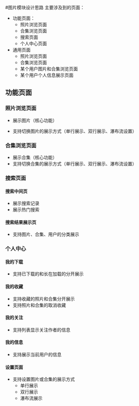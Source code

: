 #图片模块设计思路
主要涉及到的页面：

- 功能页面：
  - 照片浏览页面
  - 合集浏览页面
  - 搜索页面
  - 个人中心页面
- 通用页面
  - 照片浏览页面
  - 合集浏览页面
  - 某个用户图片和合集浏览页面
  - 某个用户个人信息展示页面

## 功能页面

### 照片浏览页面

- 展示图片（核心功能）

- 支持切换图片的展示方式（单行展示、双行展示、瀑布流设置）

### 合集浏览页面
- 展示合集（核心功能）
- 支持切换合集的展示方式（单行展示、双行展示、瀑布流设置）
### 搜索页面

#### 搜索中间页

- 展示搜索记录
- 展示热门搜索

#### 搜索结果展示页

- 支持图片、合集、用户的分类展示

### 个人中心
#### 我的下载

- 支持已下载的和长在加载的分开展示

#### 我的收藏

- 支持收藏的照片和合集分开展示
- 支持照片和合集的取消收藏

#### 我的关注

- 支持列表显示关注作者的信息

#### 我的信息

- 支持展示当前用户的信息

#### 设置页面

- 支持设置图片或合集的展示方式
  - 单行展示
  - 双行展示
  - 瀑布流展示